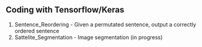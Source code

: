 ## Coding with Tensorflow/Keras

1) Sentence_Reordering - Given a permutated sentence, output a correctly ordered sentence
2) Sattelite_Segmentation - Image segmentation (in progress)
